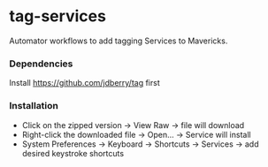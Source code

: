 # tag-services

Automator workflows to add tagging Services to Mavericks.



### Dependencies

Install https://github.com/jdberry/tag first

### Installation

- Click on the zipped version -> View Raw -> file will download
- Right-click the downloaded file -> Open... -> Service will install
- System Preferences -> Keyboard -> Shortcuts -> Services -> add desired keystroke shortcuts